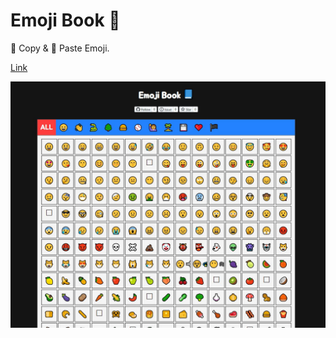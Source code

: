 # Emoji Book 📘

💾 Copy & 📝 Paste Emoji.

[Link](https://minyong-jeong.github.io/emoji-book/)

![image](./assets/emoji.jpg)
